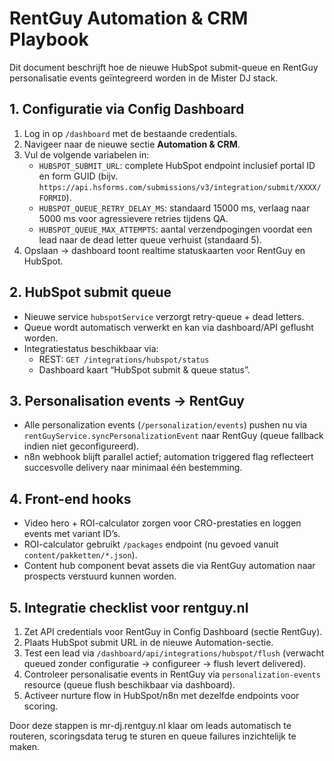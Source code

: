 # RentGuy Automation & CRM Playbook

Dit document beschrijft hoe de nieuwe HubSpot submit-queue en RentGuy personalisatie events geïntegreerd worden in de Mister DJ stack.

## 1. Configuratie via Config Dashboard

1. Log in op `/dashboard` met de bestaande credentials.
2. Navigeer naar de nieuwe sectie **Automation & CRM**.
3. Vul de volgende variabelen in:
   - `HUBSPOT_SUBMIT_URL`: complete HubSpot endpoint inclusief portal ID en form GUID (bijv. `https://api.hsforms.com/submissions/v3/integration/submit/XXXX/FORMID`).
   - `HUBSPOT_QUEUE_RETRY_DELAY_MS`: standaard 15000 ms, verlaag naar 5000 ms voor agressievere retries tijdens QA.
   - `HUBSPOT_QUEUE_MAX_ATTEMPTS`: aantal verzendpogingen voordat een lead naar de dead letter queue verhuist (standaard 5).
4. Opslaan → dashboard toont realtime statuskaarten voor RentGuy en HubSpot.

## 2. HubSpot submit queue

- Nieuwe service `hubspotService` verzorgt retry-queue + dead letters.
- Queue wordt automatisch verwerkt en kan via dashboard/API geflusht worden.
- Integratiestatus beschikbaar via:
  - REST: `GET /integrations/hubspot/status`
  - Dashboard kaart “HubSpot submit & queue status”.

## 3. Personalisation events → RentGuy

- Alle personalization events (`/personalization/events`) pushen nu via `rentGuyService.syncPersonalizationEvent` naar RentGuy (queue fallback indien niet geconfigureerd).
- n8n webhook blijft parallel actief; automation triggered flag reflecteert succesvolle delivery naar minimaal één bestemming.

## 4. Front-end hooks

- Video hero + ROI-calculator zorgen voor CRO-prestaties en loggen events met variant ID’s.
- ROI-calculator gebruikt `/packages` endpoint (nu gevoed vanuit `content/pakketten/*.json`).
- Content hub component bevat assets die via RentGuy automation naar prospects verstuurd kunnen worden.

## 5. Integratie checklist voor rentguy.nl

1. Zet API credentials voor RentGuy in Config Dashboard (sectie RentGuy).
2. Plaats HubSpot submit URL in de nieuwe Automation-sectie.
3. Test een lead via `/dashboard/api/integrations/hubspot/flush` (verwacht queued zonder configuratie → configureer → flush levert delivered).
4. Controleer personalisatie events in RentGuy via `personalization-events` resource (queue flush beschikbaar via dashboard).
5. Activeer nurture flow in HubSpot/n8n met dezelfde endpoints voor scoring.

Door deze stappen is mr-dj.rentguy.nl klaar om leads automatisch te routeren, scoringsdata terug te sturen en queue failures inzichtelijk te maken.

